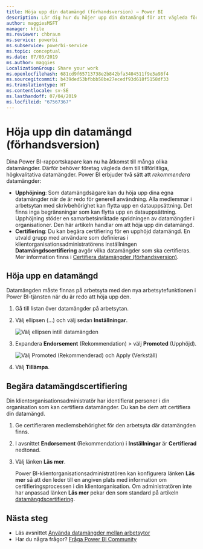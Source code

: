 ```yaml
---
title: Höja upp din datamängd (förhandsversion) – Power BI
description: Lär dig hur du höjer upp din datamängd för att vägleda företagsanvändare till tillförlitliga, högkvalitativa datamängder.
author: maggiesMSFT
manager: kfile
ms.reviewer: chbraun
ms.service: powerbi
ms.subservice: powerbi-service
ms.topic: conceptual
ms.date: 07/03/2019
ms.author: maggies
LocalizationGroup: Share your work
ms.openlocfilehash: 681cd9f65713738e2b842bfa3404511f9e3a98f4
ms.sourcegitcommit: b439ded53bfbbb58be27ecedf93d618f5158df33
ms.translationtype: HT
ms.contentlocale: sv-SE
ms.lasthandoff: 07/04/2019
ms.locfileid: "67567367"
---
```

# <a name="promote-your-dataset-preview"></a>Höja upp din datamängd (förhandsversion)

Dina Power BI-rapportskapare kan nu ha åtkomst till många olika datamängder. Därför behöver företag vägleda dem till tillförlitliga, högkvalitativa datamängder. Power BI erbjuder två sätt att *rekommendera* datamängder:

- **Upphöjning**: Som datamängdsägare kan du höja upp dina egna datamängder när de är redo för generell användning. Alla medlemmar i arbetsytan med skrivbehörighet kan flytta upp en datauppsättning. Det finns inga begränsningar som kan flytta upp en datauppsättning. Upphöjning stöder en samarbetsinriktade spridningen av datamängder i organisationer. Den här artikeln handlar om att höja upp din datamängd.
- **Certifiering**: Du kan begära certifiering för en upphöjd datamängd. En utvald grupp med användare som definieras i klientorganisationsadministratörens inställningen **Datamängdscertifiering** avgör vilka datamängder som ska certifieras. Mer information finns i [Certifiera datamängder (förhandsversion)](service-datasets-certify.md).

## <a name="promote-a-dataset"></a>Höja upp en datamängd

Datamängden måste finnas på arbetsyta med den nya arbetsytefunktionen i Power BI-tjänsten när du är redo att höja upp den.

1. Gå till listan över datamängder på arbetsytan.
 
1. Välj ellipsen (...) och välj sedan **Inställningar**.

    ![Välj ellipsen intill datamängden](media/service-datasets-certify-promote/power-bi-dataset-settings.png)

1. Expandera **Endorsement** (Rekommendation) > välj **Promoted** (Upphöjd).

    ![Välj Promoted (Rekommenderad) och Apply (Verkställ)](media/service-datasets-certify-promote/power-bi-dataset-promoted-endorsement.png)

1. Välj **Tillämpa**.

## <a name="request-dataset-certification"></a>Begära datamängdscertifiering

Din klientorganisationsadministratör har identifierat personer i din organisation som kan certifiera datamängder. Du kan be dem att certifiera din datamängd.

1. Ge certifieraren medlemsbehörighet för den arbetsyta där datamängden finns.

1. I avsnittet **Endorsement** (Rekommendation) i **Inställningar** är **Certifierad** nedtonad.

1. Välj länken **Läs mer**.

    Power BI-klientorganisationsadministratören kan konfigurera länken **Läs mer** så att den leder till en angiven plats med information om certifieringsprocessen i din klientorganisation.   Om administratören inte har anpassad länken **Läs mer** pekar den som standard på artikeln [datamängdscertifiering](service-datasets-certify.md).

## <a name="next-steps"></a>Nästa steg

* Läs avsnittet [Använda datamängder mellan arbetsytor](service-datasets-across-workspaces.md)
* Har du några frågor? [Fråga Power BI Community](http://community.powerbi.com/)
